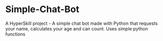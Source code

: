 # Simple-Chat-Bot
A HyperSkill project - A simple chat bot made with Python that requests your name, calculates your age and can count.
Uses simple python functions
